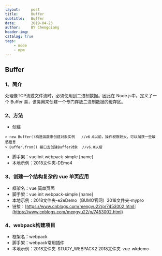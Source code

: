 ```yaml
---
layout:     post
title:      Buffer
subtitle:   Buffer
date:       2019-04-23
author:     BY Chengqiang
header-img: 
catalog: true
tags:
    - node
    - npm
---
```

## Buffer
### 1、简介
处理像TCP流或文件流时，必须使用到二进制数据。因此在 Node.js中，定义了一个 Buffer 类，该类用来创建一个专门存放二进制数据的缓存区。
### 2、方法
* 创建
```
> new Buffer()构造函数来创建对象实例   //v6.0以前，操作权限较大，可以捕获一些敏感信息
> Buffer.from() 接口去创建Buffer对象  //v6.0以后
```
* 脚手架：vue init webpack-simple [name]
* 本地示例：2018文件夹-DEmo4

### 3、创建一个结构复杂的 vue 单页应用
* 框架名：vue 简单页面
* 脚手架：vue init webpack-simple [name]
* 本地示例：2018文件夹-e2eDemo（BUMO官网）2018文件夹-mypro
* 链接：[https://www.cnblogs.com/mengyu22/p/7453002.html](https://www.cnblogs.com/mengyu22/p/7453002.html)

### 4、webpack构建项目
* 框架名：webpack
* 脚手架：webpack常用插件
* 本地示例：2018文件夹-STUDY_WEBPACK2 2018文件夹-vue-wkdemo
